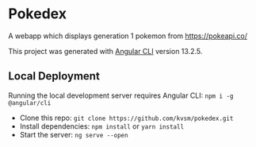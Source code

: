 # Pokedex

A webapp which displays generation 1 pokemon from https://pokeapi.co/

This project was generated with [Angular CLI](https://github.com/angular/angular-cli) version 13.2.5.

## Local Deployment

Running the local development server requires Angular CLI: `npm i -g @angular/cli`

- Clone this repo: `git clone https://github.com/kvsm/pokedex.git`
- Install dependencies: `npm install` or `yarn install`
- Start the server: `ng serve --open`
